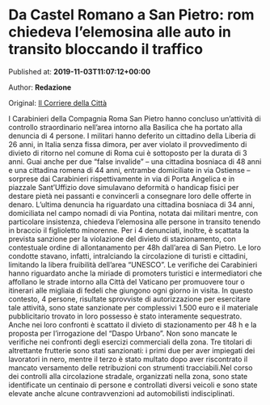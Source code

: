 
# Da Castel Romano a San Pietro: rom chiedeva l’elemosina alle auto in transito bloccando il traffico

Published at: **2019-11-03T11:07:12+00:00**

Author: **Redazione**

Original: [Il Corriere della Città](https://www.ilcorrieredellacitta.com/news/da-castel-romano-a-san-pietro-rom-chiedeva-lelemosina-alle-auto-in-transito-bloccando-il-traffico.html)

I Carabinieri della Compagnia Roma San Pietro hanno concluso un’attività di controllo straordinario nell’area intorno alla Basilica che ha portato alla denuncia di 4 persone. I militari hanno deferito un cittadino della Liberia di 26 anni, in Italia senza fissa dimora, per aver violato il provvedimento di divieto di ritorno nel comune di Roma cui è sottoposto per la durata di 3 anni.
Guai anche per due “false invalide” – una cittadina bosniaca di 48 anni e una cittadina romena di 44 anni, entrambe domiciliate in via Ostiense – sorprese dai Carabinieri rispettivamente in via di Porta Angelica e in piazzale Sant’Uffizio dove simulavano deformità o handicap fisici per destare pietà nei passanti e convincerli a consegnare loro delle offerte in denaro.
L’ultima denuncia ha riguardato una cittadina bosniaca di 34 anni, domiciliata nel campo nomadi di via Pontina, notata dai militari mentre, con particolare insistenza, chiedeva l’elemosina alle persone in transito tenendo in braccio il figlioletto minorenne.
Per i 4 denunciati, inoltre, è scattata la prevista sanzione per la violazione del divieto di stazionamento, con contestuale ordine di allontanamento per 48h dall’area di San Pietro. Le loro condotte stavano, infatti, intralciando la circolazione di turisti e cittadini, limitando la libera fruibilità dell’area “UNESCO”.
Le verifiche dei Carabinieri hanno riguardato anche la miriade di promoters turistici e intermediatori che affollano le strade intorno alla Città del Vaticano per promuovere tour o itinerari alle migliaia di fedeli che giungono ogni giorno in visita.
In questo contesto, 4 persone, risultate sprovviste di autorizzazione per esercitare tale attività, sono state sanzionate per complessivi 1.500 euro e il materiale pubblicitario trovato in loro possesso è stato interamente sequestrato. Anche nei loro confronti è scattato il divieto di stazionamento per 48 h e la proposta per l’irrogazione del “Daspo Urbano”.
Non sono mancate le verifiche nei confronti degli esercizi commerciali della zona. Tre titolari di altrettante frutterie sono stati sanzionati: i primi due per aver impiegati dei lavoratori in nero, mentre il terzo è stato multato dopo aver riscontrato il mancato versamento delle retribuzioni con strumenti tracciabili.Nel corso dei controlli alla circolazione stradale, organizzati nella zona, sono state identificate un centinaio di persone e controllati diversi veicoli e sono state elevate anche alcune contravvenzioni ad automobilisti indisciplinati.

